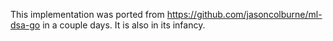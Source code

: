 This implementation was ported from https://github.com/jasoncolburne/ml-dsa-go in a couple days. It is also in its infancy.
